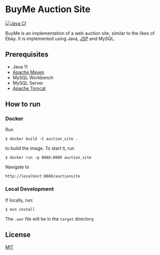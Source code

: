 # BuyMe Auction Site

[![Java CI](https://github.com/b361asd/Auction_Site/actions/workflows/maven.yml/badge.svg)](https://github.com/b361asd/Auction_Site/actions/workflows/maven.yml)

BuyMe is an implementation of a web auction site, similar to the likes of Ebay.
It is implemented using Java, [JSP](https://en.wikipedia.org/wiki/JavaServer_Pages) and MySQL.

## Prerequisites

-   Java 11
-   [Apache Maven](https://maven.apache.org/)
-   MySQL Workbench
-   MySQL Server
-   [Apache Tomcat](https://tomcat.apache.org/)

## How to run

### Docker

Run

```console
$ docker build -t auction_site .
```

to build the image. To start it, run

```console
$ docker run -p 8888:8080 auction_site
```

Navigate to

```
http://localhost:8888/auctionsite
```

### Local Development

If locally, run:

```console
$ mvn install
```

The `.war` file will be in the `target` directory.

## License

[MIT](LICENSE)
